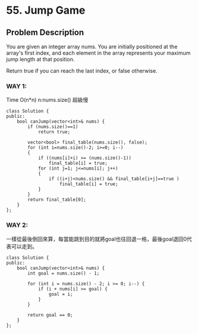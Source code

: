 # 55. Jump Game

## Problem Description
You are given an integer array nums. You are initially positioned at the array's first index, and each element in the array represents your maximum jump length at that position.

Return true if you can reach the last index, or false otherwise.

### WAY 1:
Time O(n*n)  n:nums.size() 超級慢
```
class Solution {
public:
    bool canJump(vector<int>& nums) {
        if (nums.size()==1)
            return true;

        vector<bool> final_table(nums.size(), false);
        for (int i=nums.size()-2; i>=0; i--)
        {
            if ((nums[i]+i) >= (nums.size()-1))
                final_table[i] = true;
            for (int j=1; j<=nums[i]; j++)
            {
                if ((i+j)<nums.size() && final_table[i+j]==true )
                    final_table[i] = true;
            }
        }
        return final_table[0];
    }
};
```
### WAY 2:
一樣從最後倒回來算，每當能跳到目的就將goal也往回退一格，最後goal退回0代表可以走到。
```
class Solution {
public:
    bool canJump(vector<int>& nums) {
        int goal = nums.size() - 1;

        for (int i = nums.size() - 2; i >= 0; i--) {
            if (i + nums[i] >= goal) {
                goal = i;
            }
        }

        return goal == 0;        
    }
};
```
